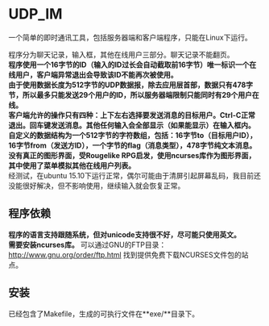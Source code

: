 # UDP_IM
一个简单的即时通讯工具，包括服务器端和客户端程序，只能在Linux下运行。

程序分为聊天记录，输入框，其他在线用户三部分。聊天记录不能翻页。<br />
**程序使用一个16字节的ID（输入的ID过长会自动截取前16字节）唯一标识一个在线用户，客户端异常退出会导致该ID不能再次被使用。**<br />
**由于使用数据长度为512字节的UDP数据报，除去应用层首部，数据只有478字节，所以最多只能发送29个用户的ID，所以服务器端限制只能同时有29个用户在线。**<br />
**客户端允许的操作只有四种：上下左右选择要发送消息的目标用户。Ctrl-C正常退出。回车键发送消息。其他任何输入会全部显示（如果能显示）在输入框内。**<br />
**自定义的数据结构为一个512字节的字符数组，包括：16字节to（目标用户ID），16字节from（发送方ID），一个字节的flag（消息类型），478字节纯文本消息。**<br />
**没有真正的图形界面，受Rougelike RPG启发，使用ncurses库作为图形界面，其中使用了菜单模拟其他在线用户列表。**<br />
经测试，在ubuntu 15.10下运行正常，偶尔可能由于清屏引起屏幕乱码，我目前还没能很好解决，但不影响使用，继续输入就会恢复正常。

程序依赖
---
**程序的语言支持跟随系统，但对unicode支持很不好，尽可能只使用英文。**<br />
**需要安装ncurses库。** 可以通过GNU的FTP目录：http://www.gnu.org/order/ftp.html 找到提供免费下载NCURSES文件包的站点。

安装
---
已经包含了Makefile，生成的可执行文件在**exe/**目录下。
